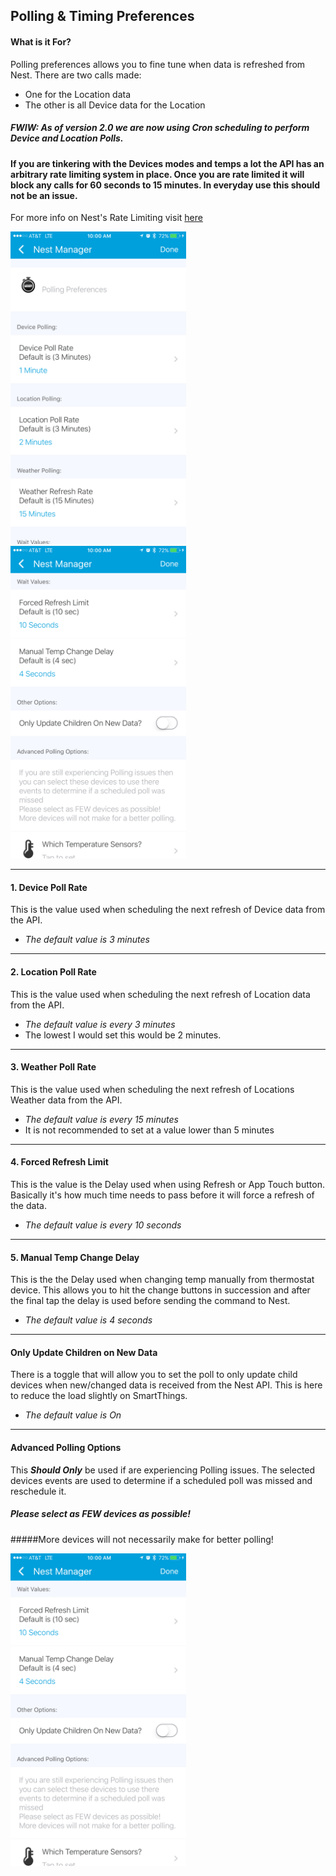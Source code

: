 ## Polling & Timing Preferences

#### What is it For?
Polling preferences allows you to fine tune when data is refreshed from Nest.
There are two calls made: 

* One for the Location data
* The other is all Device data for the Location

##### *FWIW: As of version 2.0 we are now using Cron scheduling to perform Device and Location Polls.* 

#### If you are tinkering with the Devices modes and temps a lot the API has an arbitrary rate limiting system in place.  Once you are rate limited it will block any calls for 60 seconds to 15 minutes.  In everyday use this should not be an issue.

For more info on Nest's Rate Limiting visit [here](https://developer.nest.com/documentation/cloud/data-rate-limits/)

<img src="https://raw.githubusercontent.com/tonesto7/nest-manager/master/Images/Screenshots/App/poll_prefs_page_1.png" width="281" height="500"><img src="https://raw.githubusercontent.com/tonesto7/nest-manager/master/Images/Screenshots/App/poll_prefs_page_2.png" width="281" height="500">

----------
#### 1. Device Poll Rate
This is the value used when scheduling the next refresh of Device data from the API.

* *The default value is 3 minutes*

----------

#### 2. Location Poll Rate
This is the value used when scheduling the next refresh of Location data from the API.

* *The default value is every 3 minutes*
* The lowest I would set this would be 2 minutes.  
	
----------

#### 3. Weather Poll Rate
This is the value used when scheduling the next refresh of Locations Weather data from the API.

* *The default value is every 15 minutes*
* It is not recommended to set at a value lower than 5 minutes  
	
----------
	
#### 4. Forced Refresh Limit
This is the value is the Delay used when using Refresh or App Touch button. Basically it's how much time needs to pass before it will force a refresh of the data.

* *The default value is every 10 seconds*

----------

#### 5. Manual Temp Change Delay
This is the the Delay used when changing temp manually from thermostat device. This allows you to hit the change buttons in succession and after the final tap the delay is used before sending the command to Nest.

* *The default value is 4 seconds*

----------

#### Only Update Children on New Data
There is a toggle that will allow you to set the poll to only update child devices when new/changed data is received from the Nest API.  This is here to reduce the load slightly on SmartThings.

* *The default value is On*

----------

#### Advanced Polling Options
This ***Should Only*** be used if are experiencing Polling issues.  The selected devices events are used to determine if a scheduled poll was missed and reschedule it.
##### Please select as FEW devices as possible! 
#####More devices will not necessarily make for better polling!

<img src="https://raw.githubusercontent.com/tonesto7/nest-manager/master/Images/Screenshots/App/poll_prefs_page_2.png" width="281" height="500">
